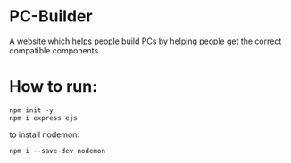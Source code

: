 # PC-Builder
A website which helps people build PCs by helping people get the correct compatible components

# How to run:
```
npm init -y
npm i express ejs
```
to install nodemon:

```
npm i --save-dev nodemon
```
